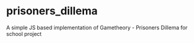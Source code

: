 # prisoners_dillema
A simple JS based implementation of Gametheory - Prisoners Dillema for school project
